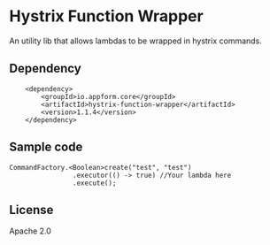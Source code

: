 # Hystrix Function Wrapper

An utility lib that allows lambdas to be wrapped in hystrix commands.

## Dependency

```
    <dependency>
        <groupId>io.appform.core</groupId>
        <artifactId>hystrix-function-wrapper</artifactId>
        <version>1.1.4</version>
    </dependency>
```

## Sample code
```
CommandFactory.<Boolean>create("test", "test")
                .executor(() -> true) //Your lambda here
                .execute();
```

## License
Apache 2.0
